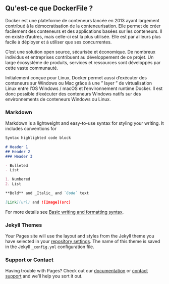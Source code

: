 ## Qu'est-ce que DockerFile ?

Docker est une plateforme de conteneurs lancée en 2013 ayant largement contribué à la démocratisation de la conteneurisation. Elle permet de créer facilement des conteneurs et des applications basées sur les conteneurs. Il en existe d’autres, mais celle-ci est la plus utilisée. Elle est par ailleurs plus facile à déployer et à utiliser que ses concurrentes.

C’est une solution open source, sécurisée et économique. De nombreux individus et entreprises contribuent au développement de ce projet. Un large écosystème de produits, services et ressources sont développés par cette vaste communauté.

Initialement conçue pour Linux, Docker permet aussi d’exécuter des conteneurs sur Windows ou Mac grâce à une ” layer ” de virtualisation Linux entre l’OS Windows / macOS et l’environnement runtime Docker. Il est donc possible d’exécuter des conteneurs Windows natifs sur des environnements de conteneurs Windows ou Linux.


### Markdown

Markdown is a lightweight and easy-to-use syntax for styling your writing. It includes conventions for

```markdown
Syntax highlighted code block

# Header 1
## Header 2
### Header 3

- Bulleted
- List

1. Numbered
2. List

**Bold** and _Italic_ and `Code` text

[Link](url) and ![Image](src)
```

For more details see [Basic writing and formatting syntax](https://docs.github.com/en/github/writing-on-github/getting-started-with-writing-and-formatting-on-github/basic-writing-and-formatting-syntax).

### Jekyll Themes

Your Pages site will use the layout and styles from the Jekyll theme you have selected in your [repository settings](https://github.com/LucasLemarch/docker-sae203/settings/pages). The name of this theme is saved in the Jekyll `_config.yml` configuration file.

### Support or Contact

Having trouble with Pages? Check out our [documentation](https://docs.github.com/categories/github-pages-basics/) or [contact support](https://support.github.com/contact) and we’ll help you sort it out.
